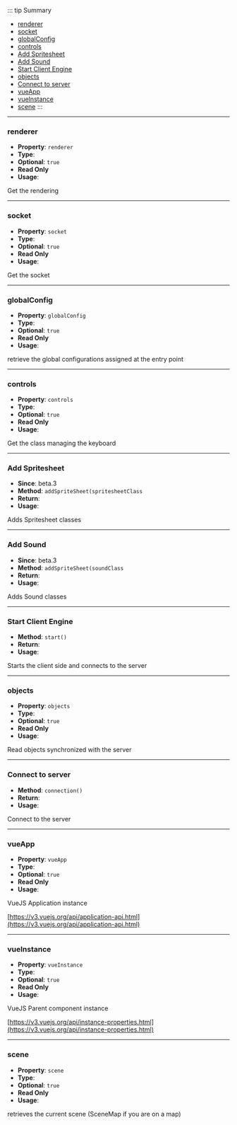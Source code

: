 ::: tip Summary
- [renderer](#renderer)
- [socket](#socket)
- [globalConfig](#globalconfig)
- [controls](#controls)
- [Add Spritesheet](#add-spritesheet)
- [Add Sound](#add-sound)
- [Start Client Engine](#start-client-engine)
- [objects](#objects)
- [Connect to server](#connect-to-server)
- [vueApp](#vueapp)
- [vueInstance](#vueinstance)
- [scene](#scene)
:::
---
### renderer
- **Property**: `renderer`
- **Type**: <Type type='RpgRenderer' />
- **Optional**: `true`
- **Read Only** 
- **Usage**:

 
Get the rendering 


---
### socket
- **Property**: `socket`
- **Type**: <Type type='Socket' />
- **Optional**: `true`
- **Read Only** 
- **Usage**:

 
Get the socket


---
### globalConfig
- **Property**: `globalConfig`
- **Type**: <Type type='object' />
- **Optional**: `true`
- **Read Only** 
- **Usage**:

 
retrieve the global configurations assigned at the entry point


---
### controls
- **Property**: `controls`
- **Type**: <Type type=' <a href="/classes/keyboard.html">KeyboardControls</a>' />
- **Optional**: `true`
- **Read Only** 
- **Usage**:

 
Get the class managing the keyboard


---
### Add Spritesheet
- **Since**: beta.3
- **Method**: `addSpriteSheet(spritesheetClass`
- **Return**: <Type type='void' />   
- **Usage**:


Adds Spritesheet classes


---
### Add Sound
- **Since**: beta.3
- **Method**: `addSpriteSheet(soundClass`
- **Return**: <Type type='void' />   
- **Usage**:


Adds Sound classes


---
### Start Client Engine
- **Method**: `start()`
- **Return**: <Type type='Promise&lt; void &gt;' />   
- **Usage**:


Starts the client side and connects to the server


---
### objects
- **Property**: `objects`
- **Type**: <Type type=' <a href="https://rxjs.dev/guide/observable">Observable</a>&lt; {
     [id: string]: {
         object: any,
         paramsChanged: any
     }
} &gt;' />
- **Optional**: `true`
- **Read Only** 
- **Usage**:


Read objects synchronized with the server


---
### Connect to server
- **Method**: `connection()`
- **Return**: <Type type='void' />   
- **Usage**:


Connect to the server


---
### vueApp
- **Property**: `vueApp`
- **Type**: <Type type='Vue' />
- **Optional**: `true`
- **Read Only** 
- **Usage**:

 
VueJS Application instance

[https://v3.vuejs.org/api/application-api.html](https://v3.vuejs.org/api/application-api.html)


---
### vueInstance
- **Property**: `vueInstance`
- **Type**: <Type type='Vue Instance' />
- **Optional**: `true`
- **Read Only** 
- **Usage**:

 
VueJS Parent component instance

[https://v3.vuejs.org/api/instance-properties.html](https://v3.vuejs.org/api/instance-properties.html)


---
### scene
- **Property**: `scene`
- **Type**: <Type type=' <a href="/classes/scene-map">RpgScene</a>' />
- **Optional**: `true`
- **Read Only** 
- **Usage**:

 
retrieves the current scene (SceneMap if you are on a map)

